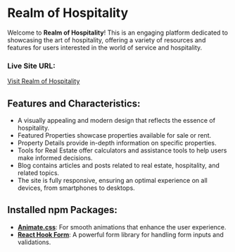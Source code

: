 # Realm of Hospitality

Welcome to **Realm of Hospitality**! This is an engaging platform dedicated to showcasing the art of hospitality, offering a variety of resources and features for users interested in the world of service and hospitality.

### Live Site URL:

[Visit Realm of Hospitality](https://realm-of-hospitality.web.app)

## Features and Characteristics:

- A visually appealing and modern design that reflects the essence of hospitality.
- Featured Properties showcase properties available for sale or rent.
- Property Details provide in-depth information on specific properties.
- Tools for Real Estate offer calculators and assistance tools to help users make informed decisions.
- Blog contains articles and posts related to real estate, hospitality, and related topics.
- The site is fully responsive, ensuring an optimal experience on all devices, from smartphones to desktops.

## Installed npm Packages:

- **[Animate.css](https://www.npmjs.com/package/animate.css)**: For smooth animations that enhance the user experience.
- **[React Hook Form](https://www.npmjs.com/package/react-hook-form)**: A powerful form library for handling form inputs and validations.
